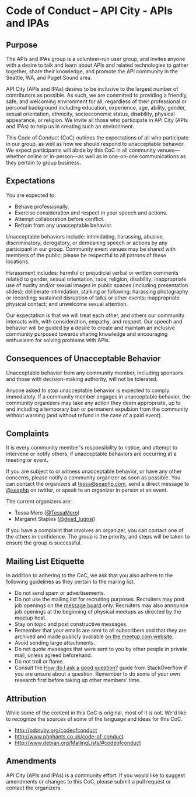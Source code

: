 # Code of Conduct – API City - APIs and IPAs

## Purpose

The APIs and IPAs group is a volunteer-run
user group, and invites anyone with a desire to talk and learn about APIs and
related technologies to gather together, share their knowledge, and promote the
API community in the Seattle, WA, and Puget Sound area.

API City (APIs and IPAs) desires to be inclusive to the largest number of contributors as
possible. As such, we are committed to providing a friendly, safe, and welcoming
environment for all, regardless of their professional or personal background
including education, experience, age, ability, gender, sexual orientation,
ethnicity, socioeconomic status, disability, physical appearance, or religion.
We invite all those who participate in API City (APIs and IPAs) to help us in creating such an
environment.

This Code of Conduct (CoC) outlines the expectations of all who participate in
our group, as well as how we should respond to unacceptable behavior. We expect
participants will abide by this CoC in all community venues—whether online or
in-person—as well as in one-on-one communications as they pertain to group
business.

## Expectations

You are expected to:

* Behave professionally.
* Exercise consideration and respect in your speech and actions.
* Attempt collaboration before conflict.
* Refrain from any unacceptable behavior.

Unacceptable behaviors include: intimidating, harassing, abusive,
discriminatory, derogatory, or demeaning speech or actions by any participant in
our group. Community event venues may be shared with members of the public;
please be respectful to all patrons of these locations.

Harassment includes: harmful or prejudicial verbal or written comments related
to gender, sexual orientation, race, religion, disability; inappropriate use of
nudity and/or sexual images in public spaces (including presentation slides);
deliberate intimidation, stalking or following; harassing photography or
recording; sustained disruption of talks or other events; inappropriate physical
contact; and unwelcome sexual attention.

Our expectation is that we will treat each other, and others our community
interacts with, with consideration, empathy, and respect. Our speech and behavior
will be guided by a desire to create and maintain an inclusive community purposed
towards sharing knowledge and encouraging enthusiasm for solving problems with APIs.

## Consequences of Unacceptable Behavior

Unacceptable behavior from any community member, including sponsors and those
with decision-making authority, will not be tolerated.

Anyone asked to stop unacceptable behavior is expected to comply immediately. If
a community member engages in unacceptable behavior, the community organizers
may take any action they deem appropriate, up to and including a temporary ban
or permanent expulsion from the community without warning (and without refund in
the case of a paid event).

## Complaints

It is every community member's responsibility to notice, and attempt to intervene
or notify others, if unacceptable behaviors are occurring at a meeting or event.

If you are subject to or witness unacceptable behavior, or have any other
concerns, please notify a community organizer as soon as possible. You can
contact the organizers at tessa@seaphp.com, send a direct message to
[@seaphp](https://twitter.com/seattleapis) on twitter, or speak to an organizer
in person at an event.

The current organizers are:

* Tessa Mero ([@TessaMero](https://twitter.com/TessaMero))
* Margaret Staples ([@dead_lugosi](https://twitter.com/dead_lugosi))

If you have a complaint that involves an organizer, you can contact one of the
others in confidence. The group is the priority, and steps will be taken to
ensure the group is successful.

## Mailing List Etiquette

In addition to adhering to the CoC, we ask that you also adhere to the following
guidelines as they pertain to the mailing list.

* Do not send spam or advertisements.
* Do not use the mailing list for recruiting purposes. Recruiters may post job
  openings on the [message board](http://www.meetup.com/seattle-api/messages/boards/)
  only. Recruiters may also announce job openings at the beginning of physical
  meetups as directed by the meetup host.
* Stay on topic and post constructive messages.
* Remember that your emails are sent to all subscribers and that they are
  archived and made publicly available [on the meetup.com
  website](http://www.meetup.com/seattle-api/messages/archive/).
* Avoid sending large attachments.
* Do not quote messages that were sent to you by other people in private mail,
  unless agreed beforehand.
* Do not troll or flame.
* Consult the [How do I ask a good question?](http://stackoverflow.com/help/how-to-ask)
  guide from StackOverflow if you are unsure about a question. Remember to do
  some of your own research first before taking up other members' time.

## Attribution

While some of the content in this CoC is original, most of it is not. We'd like
to recognize the sources of some of the language and ideas for this CoC.

* http://pdxruby.org/codeofconduct
* http://www.phphants.co.uk/code-of-conduct
* http://www.debian.org/MailingLists/#codeofconduct

## Amendments

API City (APIs and IPAs) is a community effort. If you would like to suggest amendments or
changes to this CoC, please submit a pull request or contact the organizers.
